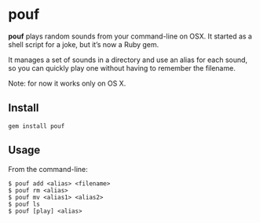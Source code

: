 # pouf

**pouf** plays random sounds from your command-line on OSX. It started as a
shell script for a joke, but it’s now a Ruby gem.

It manages a set of sounds in a directory and use an alias for each sound, so
you can quickly play one without having to remember the filename.

Note: for now it works only on OS X.

## Install

```
gem install pouf
```

## Usage

From the command-line:

```
$ pouf add <alias> <filename>
$ pouf rm <alias>
$ pouf mv <alias1> <alias2>
$ pouf ls
$ pouf [play] <alias>
```
